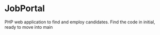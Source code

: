 # JobPortal
PHP web application to find and employ candidates.
Find the code in initial, ready to move into main
